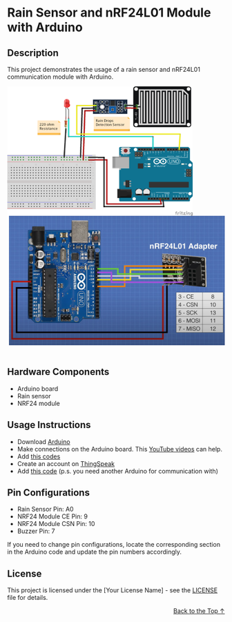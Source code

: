<a name="readme-top"></a>
# Rain Sensor and nRF24L01 Module with Arduino

## Description
This project demonstrates the usage of a rain sensor and nRF24L01 communication module with Arduino.
<br/>
<div>
 
 <img align="left" src="schema.png" alt="schema" width="430" height="300">

<div align="right">
    <img src="nrf24.png" alt="schema" width="500" height="300">
  </a>
  </div>
</div>
  <br/>

## Hardware Components
- Arduino board
- Rain sensor
- NRF24 module


## Usage Instructions

* Download [Arduino](https://support.arduino.cc/hc/en-us/articles/360019833020-Download-and-install-Arduino-IDE)
* Make connections on the Arduino board. This [YouTube videos](https://www.youtube.com/results?search_query=arduino+rain+sensor) can help. 
* Add [this codes](https://github.com/yagmurbarank/rain-sensor-with-arduino/blob/main/Arduino-rain-sensor/Arduino-rain-sensor.ino)
* Create an account on [ThingSpeak](https://thingspeak.com/login?skipSSOCheck=true)
* Add [this code](https://github.com/yagmurbarank/rain-sensor-with-arduino/blob/main/Cloud/Cloud.py) (p.s. you need another Arduino for communication with)

## Pin Configurations

- Rain Sensor Pin: A0
- NRF24 Module CE Pin: 9
- NRF24 Module CSN Pin: 10
- Buzzer Pin: 7

If you need to change pin configurations, locate the corresponding section in the Arduino code and update the pin numbers accordingly.


## License
This project is licensed under the [Your License Name] - see the [LICENSE](LICENSE) file for details.
<br/>
<p align="right"><a href="#readme-top">Back to the Top ↑ </a></p>